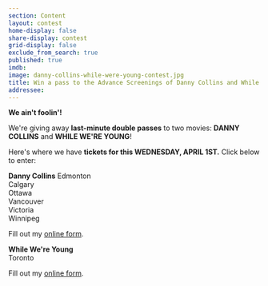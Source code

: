 ```yaml
---
section: Content
layout: contest
home-display: false
share-display: contest
grid-display: false
exclude_from_search: true
published: true
imdb: 
image: danny-collins-while-were-young-contest.jpg
title: Win a pass to the Advance Screenings of Danny Collins and While We're Young!
addressee: 
---
```

**We ain't foolin'!**

We're giving away **last-minute double passes** to two movies: **DANNY COLLINS** and **WHILE WE'RE YOUNG**!

Here's where we have **tickets for this WEDNESDAY, APRIL 1ST.** Click below to enter:

**Danny Collins**
Edmonton  
Calgary  
Ottawa  
Vancouver  
Victoria  
Winnipeg  

<div id="wufoo-z1b3ac5c15bgffs">
Fill out my <a href="https://dearcastandcrew.wufoo.com/forms/z1b3ac5c15bgffs">online form</a>.
</div>
<script type="text/javascript">var z1b3ac5c15bgffs;(function(d, t) {
var s = d.createElement(t), options = {
'userName':'dearcastandcrew',
'formHash':'z1b3ac5c15bgffs',
'autoResize':true,
'height':'467',
'async':true,
'host':'wufoo.com',
'header':'hide',
'ssl':true};
s.src = ('https:' == d.location.protocol ? 'https://' : 'http://') + 'www.wufoo.com/scripts/embed/form.js';
s.onload = s.onreadystatechange = function() {
var rs = this.readyState; if (rs) if (rs != 'complete') if (rs != 'loaded') return;
try { z1b3ac5c15bgffs = new WufooForm();z1b3ac5c15bgffs.initialize(options);z1b3ac5c15bgffs.display(); } catch (e) {}};
var scr = d.getElementsByTagName(t)[0], par = scr.parentNode; par.insertBefore(s, scr);
})(document, 'script');</script>

**While We're Young**  
Toronto

<div id="wufoo-z1qbdstw19hose9">
Fill out my <a href="https://dearcastandcrew.wufoo.com/forms/z1qbdstw19hose9">online form</a>.
</div>
<script type="text/javascript">var z1qbdstw19hose9;(function(d, t) {
var s = d.createElement(t), options = {
'userName':'dearcastandcrew',
'formHash':'z1qbdstw19hose9',
'autoResize':true,
'height':'467',
'async':true,
'host':'wufoo.com',
'header':'hide',
'ssl':true};
s.src = ('https:' == d.location.protocol ? 'https://' : 'http://') + 'www.wufoo.com/scripts/embed/form.js';
s.onload = s.onreadystatechange = function() {
var rs = this.readyState; if (rs) if (rs != 'complete') if (rs != 'loaded') return;
try { z1qbdstw19hose9 = new WufooForm();z1qbdstw19hose9.initialize(options);z1qbdstw19hose9.display(); } catch (e) {}};
var scr = d.getElementsByTagName(t)[0], par = scr.parentNode; par.insertBefore(s, scr);
})(document, 'script');</script>

